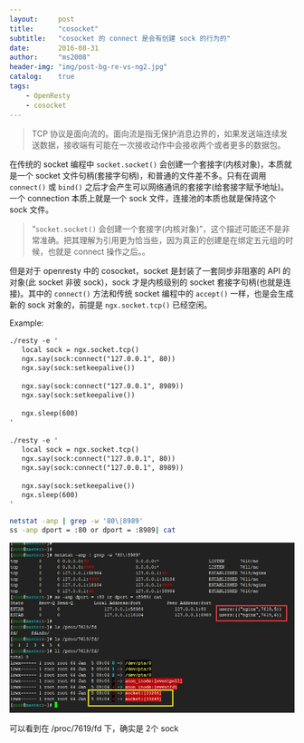 ```yaml
---
layout:     post
title:      "cosocket"
subtitle:   "cosocket 的 connect 是会有创建 sock 的行为的"
date:       2016-08-31
author:     "ms2008"
header-img: "img/post-bg-re-vs-ng2.jpg"
catalog:    true
tags:
    - OpenResty
    - cosocket
---
```


> TCP 协议是面向流的。面向流是指无保护消息边界的，如果发送端连续发送数据，接收端有可能在一次接收动作中会接收两个或者更多的数据包。

在传统的 socket 编程中 `socket.socket()` 会创建一个套接字(内核对象)，本质就是一个 socket 文件句柄(套接字句柄)，和普通的文件差不多。只有在调用 `connect()` 或 `bind()` 之后才会产生可以网络通讯的套接字(给套接字赋予地址)。一个 connection 本质上就是一个 sock 文件，连接池的本质也就是保持这个 sock 文件。

> “`socket.socket()` 会创建一个套接字(内核对象)”，这个描述可能还不是非常准确。把其理解为引用更为恰当些，因为真正的创建是在绑定五元组的时候，也就是 connect 操作之后。。

但是对于 openresty 中的 cosocket，socket 是封装了一套同步非阻塞的 API 的对象(此 socket 非彼 sock)，sock 才是内核级别的 socket 套接字句柄(也就是连接)。其中的 `connect()` 方法和传统 socket 编程中的 `accept()` 一样，也是会生成新的 sock 对象的，前提是 `ngx.socket.tcp()` 已经空闲。

Example:

```
./resty -e '
   local sock = ngx.socket.tcp()
   ngx.say(sock:connect("127.0.0.1", 80))
   ngx.say(sock:setkeepalive())

   ngx.say(sock:connect("127.0.0.1", 8989))
   ngx.say(sock:setkeepalive())

   ngx.sleep(600)
'

./resty -e '
   local sock = ngx.socket.tcp()
   ngx.say(sock:connect("127.0.0.1", 80))
   ngx.say(sock:connect("127.0.0.1", 8989))

   ngx.say(sock:setkeepalive())
   ngx.sleep(600)
'
```

```sh
netstat -anp | grep -w '80\|8989'
ss -anp dport = :80 or dport = :8989| cat
```

![](/img/in-post/cosocket.jpg)

可以看到在 /proc/7619/fd 下，确实是 2个 sock

